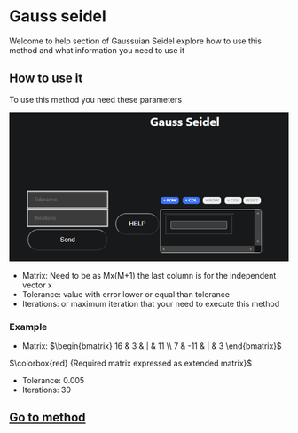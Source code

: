 # Gauss seidel

Welcome to help section of Gaussuian Seidel explore how to use this method and what information you need to use it

## How to use it

To use this method you need these parameters

![Input](../../static/img/blog/gaussseidel.png)

- Matrix: Need to be as Mx(M+1) the last column is for the independent vector x
- Tolerance: value with error lower or equal than tolerance
- Iterations: or maximum iteration that your need to execute this method
### Example 

- Matrix:
$\begin{bmatrix}
    16 & 3 & | & 11 \\
    7 & -11 & | & 3 
\end{bmatrix}$

$\colorbox{red} {Required matrix expressed as extended matrix}$

- Tolerance: 0.005
- Iterations: 30

## [Go to method](../../methods/iteratives/gaussseidel)